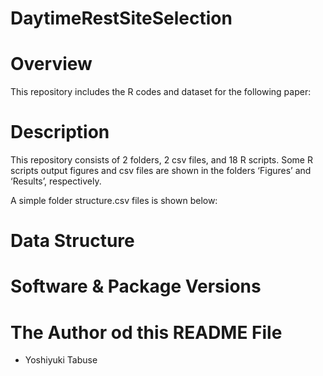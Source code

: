 # DaytimeRestSiteSelection

# Overview
This repository includes the R codes and dataset for the following paper:

# Description
This repository consists of 2 folders, 2 csv files, and 18 R scripts. Some R scripts output figures and csv files are shown in the folders ‘Figures’ and ‘Results’, respectively.

A simple folder structure.csv files is shown below:



# Data Structure


# Software & Package Versions


# The Author od this README File

- Yoshiyuki Tabuse
